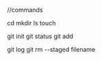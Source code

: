 //commands

cd
mkdir
ls
touch

git init
git status
git add <filename>

git log
git rm --staged filename